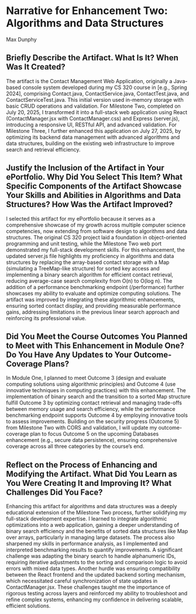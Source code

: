 # Narrative for Enhancement Two: Algorithms and Data Structures
Max Dunphy

## Briefly Describe the Artifact. What Is It? When Was It Created?
The artifact is the Contact Management Web Application, originally a Java-based console system developed during my CS 320 course in [e.g., Spring 2024], comprising Contact.java, ContactService.java, ContactTest.java, and ContactServiceTest.java. This initial version used in-memory storage with basic CRUD operations and validation. For Milestone Two, completed on July 20, 2025, I transformed it into a full-stack web application using React (ContactManager.jsx with ContactManager.css) and Express (server.js), introducing a responsive UI, RESTful API, and advanced validation. For Milestone Three, I further enhanced this application on July 27, 2025, by optimizing its backend data management with advanced algorithms and data structures, building on the existing web infrastructure to improve search and retrieval efficiency.

## Justify the Inclusion of the Artifact in Your ePortfolio. Why Did You Select This Item? What Specific Components of the Artifact Showcase Your Skills and Abilities in Algorithms and Data Structures? How Was the Artifact Improved?
I selected this artifact for my ePortfolio because it serves as a comprehensive showcase of my growth across multiple computer science competencies, now extending from software design to algorithms and data structures. The original CS 320 project laid a foundation in object-oriented programming and unit testing, while the Milestone Two web port demonstrated my full-stack development skills. For this enhancement, the updated server.js file highlights my proficiency in algorithms and data structures by replacing the array-based contact storage with a Map (simulating a TreeMap-like structure) for sorted key access and implementing a binary search algorithm for efficient contact retrieval, reducing average-case search complexity from O(n) to O(log n). The addition of a performance benchmarking endpoint (/performance) further showcases my ability to evaluate and optimize computing solutions. The artifact was improved by integrating these algorithmic enhancements, ensuring sorted contact display, and providing measurable performance gains, addressing limitations in the previous linear search approach and reinforcing its professional value.

## Did You Meet the Course Outcomes You Planned to Meet with This Enhancement in Module One? Do You Have Any Updates to Your Outcome-Coverage Plans?
In Module One, I planned to meet Outcome 3 (design and evaluate computing solutions using algorithmic principles) and Outcome 4 (use innovative techniques in computing practices) with this enhancement. The implementation of binary search and the transition to a sorted Map structure fulfill Outcome 3 by optimizing contact retrieval and managing trade-offs between memory usage and search efficiency, while the performance benchmarking endpoint supports Outcome 4 by employing innovative tools to assess improvements. Building on the security progress (Outcome 5) from Milestone Two with CORS and validation, I will update my outcome-coverage plan to focus Outcome 5 on the upcoming Databases enhancement (e.g., secure data persistence), ensuring comprehensive coverage across all three categories by the course’s end.

## Reflect on the Process of Enhancing and Modifying the Artifact. What Did You Learn as You Were Creating It and Improving It? What Challenges Did You Face?
Enhancing this artifact for algorithms and data structures was a deeply educational extension of the Milestone Two process, further solidifying my full-stack development expertise. I learned to integrate algorithmic optimizations into a web application, gaining a deeper understanding of binary search efficiency and the benefits of sorted data structures like Map over arrays, particularly in managing large datasets. The process also sharpened my skills in performance analysis, as I implemented and interpreted benchmarking results to quantify improvements. A significant challenge was adapting the binary search to handle alphanumeric IDs, requiring iterative adjustments to the sorting and comparison logic to avoid errors with mixed data types. Another hurdle was ensuring compatibility between the React frontend and the updated backend sorting mechanism, which necessitated careful synchronization of state updates in ContactManager.jsx. These challenges taught me the importance of rigorous testing across layers and reinforced my ability to troubleshoot and refine complex systems, enhancing my confidence in delivering scalable, efficient solutions.
